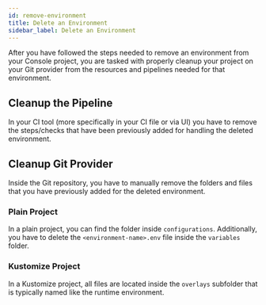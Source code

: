 ```yaml
---
id: remove-environment
title: Delete an Environment
sidebar_label: Delete an Environment
---
```


After you have followed the steps needed to remove an environment from your Console project, you are tasked with properly cleanup your project on your Git provider from the resources and pipelines needed for that environment.

## Cleanup the Pipeline

In your CI tool (more specifically in your CI file or via UI) you have to remove the steps/checks that have been previously added for handling the deleted environment.

## Cleanup Git Provider

Inside the Git repository, you have to manually remove the folders and files that you have previously added for the deleted environment.

### Plain Project

In a plain project, you can find the folder inside `configurations`. Additionally, you have to delete the `<environment-name>.env` file inside the `variables` folder.

### Kustomize Project

In a Kustomize project, all files are located inside the `overlays` subfolder that is typically named like the runtime environment.
